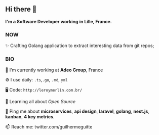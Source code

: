 ## Hi there 👋

**I'm a Software Developer working in Lille, France.**

### NOW
✨ Crafting Golang application to extract interesting data from git repos;

### BIO
🏢 I'm currently working at **Adeo Group**, France

⚙️ I use daily: `.ts`,`.go`, `.md`, `yml` 

🖥 Code: `http://leroymerlin.com.br/`

🌱 Learning all about *Open Source*

💬 Ping me about **microservices**, **api design**, **laravel**, **golang**, **nest.js**, **kanban**, **4 key metrics**.

📫 Reach me: twitter.com/guilhermeguitte
